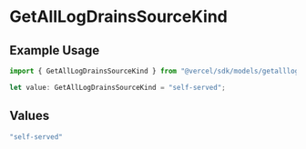 # GetAllLogDrainsSourceKind

## Example Usage

```typescript
import { GetAllLogDrainsSourceKind } from "@vercel/sdk/models/getalllogdrainsop.js";

let value: GetAllLogDrainsSourceKind = "self-served";
```

## Values

```typescript
"self-served"
```